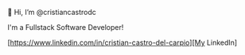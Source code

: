 👋 Hi, I’m @cristiancastrodc

I'm a Fullstack Software Developer!

[https://www.linkedin.com/in/cristian-castro-del-carpio][My LinkedIn]

<!---
- 👀 I’m interested in ...
- 🌱 I’m currently learning ...
- 💞️ I’m looking to collaborate on ...
- 📫 How to reach me ...
--->

<!---
cristiancastrodc/cristiancastrodc is a ✨ special ✨ repository because its `README.md` (this file) appears on your GitHub profile.
You can click the Preview link to take a look at your changes.
--->

